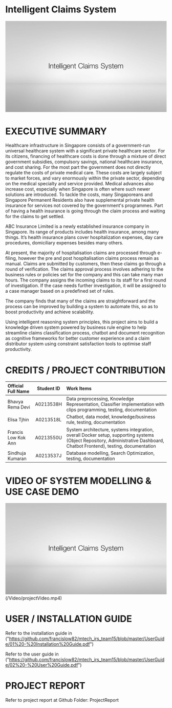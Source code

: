 # Intelligent Claims System

<img src="SystemCode/staticResources/cover_image.jpg" />

# EXECUTIVE SUMMARY
Healthcare infrastructure in Singapore consists of a government-run universal healthcare system with a significant private healthcare sector. For its citizens, financing of healthcare costs is done through a mixture of direct government subsidies, compulsory savings, national healthcare insurance, and cost sharing. For the most part the government does not directly regulate the costs of private medical care. These costs are largely subject to market forces, and vary enormously within the private sector, depending on the medical specialty and service provided. Medical advances also increase cost, especially when Singapore is often where such newer solutions are introduced. To tackle the costs, many Singaporeans  and Singapore Permanent Residents also have supplemental private health insurance for services not covered by the government's programmes. Part of having a health insurance is going through the claim process and waiting for the claims to get settled. 

ABC Insurance Limited is a newly established insurance company in Singapore. Its range of products includes health insurance, among many things. It’s health insurance plans cover hospitalization expenses, day care procedures, domiciliary expenses besides many others.

At present, the majority of hospitalisation claims are processed through e-filing, however the pre and post hospitalisation claims process remain as manual. Claims are submitted by customers, then these claims go through a round of verification. The claims approval process involves adhering to the business rules or policies set for the company and this can take many man hours. The company assigns the incoming claims to its staff for a first round of investigation. If the case needs further investigation, it will be assigned to a case manager based on a predefined set of rules.

The company finds that many of the claims are straightforward and the process can be improved by building a system to automate this, so as to boost productivity and achieve scalability.

Using intelligent reasoning system principles, this project aims to build a knowledge driven system powered by business rule engine to help streamline claims classification process,  chatbot and document recognition as cognitive frameworks for better customer experience and a claim distributor system using constraint satisfaction tools to optimise staff productivity.

# CREDITS / PROJECT CONTRIBUTION

| Official Full Name  | Student ID  | Work Items |
| :------------ |:---------------:| :-----|
| Bhavya Rema Devi | A0213538H | Data preprocessing, Knowledge Representation, Classifier implementation with clips programming, testing, documentation |
| Elisa Tjhin | A0213518L | Chatbot, data model, knowledge/business rule, testing, documentation |
| Francis Low Kok Ann | A0213550U | System architecture, systems integration, overall Docker setup, supporting systems (Object Repository, Administrative Dashboard, Chatbot Frontend), testing, documentation |
| Sindhuja Kumaran | A0213537J | Database modelling, Search Optimization, testing, documentation |

# VIDEO OF SYSTEM MODELLING & USE CASE DEMO

<img src="SystemCode/staticResources/cover_image.jpg" />(/Video/projectVideo.mp4)

# USER / INSTALLATION GUIDE

Refer to the installation guide in ("https://github.com/francislow82/mtech_irs_team15/blob/master/UserGuide/01%20-%20Installation%20Guide.pdf")

Refer to the user guide in ("https://github.com/francislow82/mtech_irs_team15/blob/master/UserGuide/02%20-%20User%20Guide.pdf")

# PROJECT REPORT

Refer to project report at Github Folder: ProjectReport




